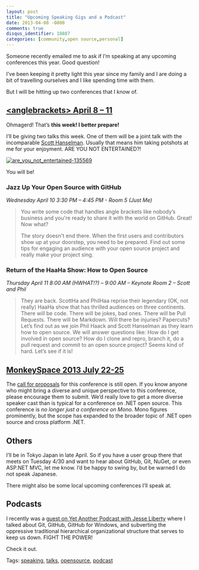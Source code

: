 ```yaml
---
layout: post
title: "Upcoming Speaking Gigs and a Podcast"
date: 2013-04-08 -0800
comments: true
disqus_identifier: 18887
categories: [community,open source,personal]
---
```

Someone recently emailed me to ask if I’m speaking at any upcoming
conferences this year. Good question!

I’ve been keeping it pretty light this year since my family and I are
doing a bit of travelling ourselves and I like spending time with them.

But I will be hitting up two conferences that I know of.

[&lt;anglebrackets&gt; April 8 – 11](http://anglebrackets.org/)
------------------------------------------------------------

Ohmagerd! That’s **this week! I better prepare!**

I’ll be giving two talks this week. One of them will be a joint talk
with the incomparable [Scott Hanselman](http://hanselman.com/). Usually
that means him taking potshots at me for your enjoyment. ARE YOU NOT
ENTERTAINED?!

[![are\_you\_not\_entertained-135569](http://haacked.com/images/haacked_com/WindowsLiveWriter/UpcomingSpeakingGigs_899A/are_you_not_entertained-135569_thumb.jpg "are_you_not_entertained-135569")](http://haacked.com/images/haacked_com/WindowsLiveWriter/UpcomingSpeakingGigs_899A/are_you_not_entertained-135569_2.jpg)

You will be!

### Jazz Up Your Open Source with GitHub

*Wednesday April 10 3:30 PM – 4:45 PM - Room 5 (Just Me)*

> You write some code that handles angle brackets like nobody’s business
> and you're ready to share it with the world on GitHub. Great! Now
> what?
>
> The story doesn't end there. When the first users and contributors
> show up at your doorstep, you need to be prepared. Find out some tips
> for engaging an audience with your open source project and really make
> your project sing.

### Return of the HaaHa Show: How to Open Source

*Thursday April 11 8:00 AM (HWHAT!?) – 9:00 AM – Keynote Room 2 – Scott
and Phil*

> They are back. ScottHa and PhilHaa reprise their legendary (OK, not
> really) HaaHa show that has thrilled audiences on three continents.
> There will be code. There will be jokes, bad ones. There will be Pull
> Requests. There will be Markdown. Will there be injuries? Papercuts?
> Let’s find out as we join Phil Haack and Scott Hanselman as they learn
> how to open source. We will answer questions like: How do I get
> involved in open source? How do I clone and repro, branch it, do a
> pull request and commit to an open source project? Seems kind of hard.
> Let’s see if it is!

[MonkeySpace 2013 July 22-25](http://monkeyspace.org)
-----------------------------------------------------

The [call for proposals](http://monkeyspace.org/call/) for this
conference is still open. If you know anyone who might bring a diverse
and unique perspective to this conference, please encourage them to
submit. We’d really love to get a more diverse speaker cast than is
typical for a conference on .NET open source. This conference is *no
longer just a conference on Mono*. Mono figures prominently, but the
scope has expanded to the broader topic of .NET open source and cross
platform .NET.

Others
------

I’ll be in Tokyo Japan in late April. So if you have a user group there
that meets on Tuesday 4/30 and want to hear about GitHub, Git, NuGet, or
even ASP.NET MVC, let me know. I’d be happy to swing by, but be warned I
do not speak Japanese.

There might also be some local upcoming conferences I’ll speak at.

Podcasts
--------

I recently was a [guest on Yet Another Podcast with Jesse
Liberty](http://jesseliberty.com/2013/04/02/yet-another-podcast-94phil-haack-git/)
where I talked about Git, GitHub, GitHub for Windows, and subverting the
oppressive traditional hierarchical organizational structure that serves
to keep us down. FIGHT THE POWER!

Check it out.

Tags: [speaking](http://haacked/tags/speaking/default.aspx),
[talks](http://haacked/tags/talks/default.aspx),
[opensource](http://haacked/tags/opensource/default.aspx),
[podcast](http://haacked/tags/podcast/default.aspx)

